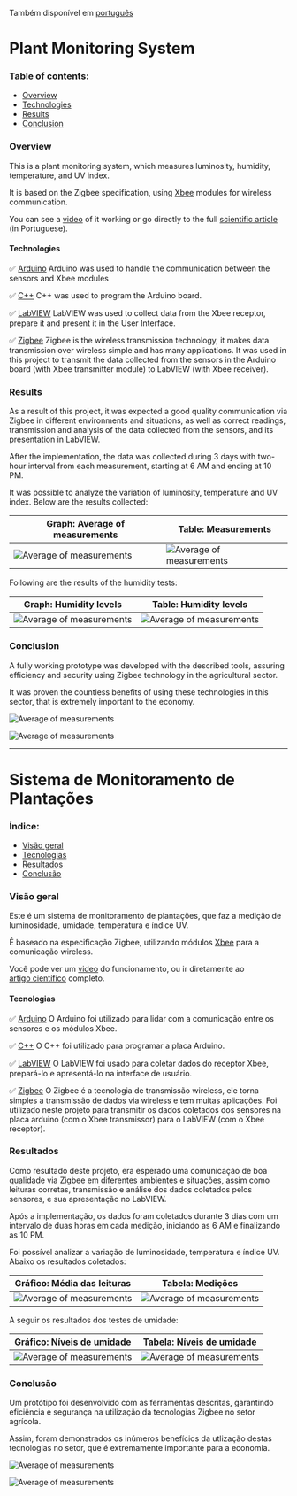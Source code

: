 Também disponível em [português](#portugues)

# Plant Monitoring System

### Table of contents:

- [Overview](###technologies)
- [Technologies](###technologies)
- [Results](###results)
- [Conclusion](###Conclusion)

### Overview

This is a plant monitoring system, which measures luminosity, humidity, temperature, and UV index.

It is based on the Zigbee specification, using <a href="https://en.wikipedia.org/wiki/XBee" target="_blank">Xbee</a> modules for wireless communication.

You can see a <a href="https://www.youtube.com/watch?v=JFwLpmhN5HI" target="_blank">video</a> of it working or go directly to the full <a href="https://github.com/santosmarcelob/monitoring-system/blob/master/Sistema%20de%20Monitoramento%20de%20Planta%C3%A7%C3%B5es-ZigBee-Arduino-LabVIEW%20-%20Marcelo%20Santos.pdf" target="_blank">scientific article</a> (in Portuguese).

#### Technologies

:white_check_mark: <a href="https://en.wikipedia.org/wiki/Arduino" target="_blank">Arduino</a>
	Arduino was used to handle the communication between the sensors and Xbee modules

:white_check_mark: <a href="https://en.wikipedia.org/wiki/C%2B%2B" target="_blank">C++</a>
	C++ was used to program the Arduino board.

:white_check_mark: <a href="https://en.wikipedia.org/wiki/LabVIEW" target="_blank">LabVIEW</a>
	LabVIEW was used to collect data from the Xbee receptor, prepare it and present it in the User Interface.

:white_check_mark: <a href="https://en.wikipedia.org/wiki/Zigbee" target="_blank">Zigbee</a>
	Zigbee is the wireless transmission technology, it makes data transmission over wireless simple and has many applications. It was used in this project to transmit the data collected from the sensors in the Arduino board (with Xbee transmitter module) to LabVIEW (with Xbee receiver).

### Results

As a result of this project, it was expected a good quality communication via Zigbee in different environments and situations, as well as correct readings, transmission and analysis of the data collected from the sensors, and its presentation in LabVIEW.

After the implementation, the data was collected during 3 days with two-hour interval from each measurement, starting at 6 AM and ending at 10 PM.

It was possible to analyze the variation of luminosity, temperature and UV index.
Below are the results collected:

| Graph: Average of measurements                               | Table: Measurements                                          |
| ------------------------------------------------------------ | ------------------------------------------------------------ |
| ![Average of measurements](https://github.com/santosmarcelob/monitoring-system/blob/master/img/gra_med_sensores.JPG) | ![Average of measurements](https://github.com/santosmarcelob/monitoring-system/blob/master/img/tab_med_sensores.JPG) |

Following are the results of the humidity tests:

| Graph: Humidity levels                                       | Table: Humidity levels                                       |
| ------------------------------------------------------------ | ------------------------------------------------------------ |
| ![Average of measurements](https://github.com/santosmarcelob/monitoring-system/blob/master/img/gra_umid.JPG) | ![Average of measurements](https://github.com/santosmarcelob/monitoring-system/blob/master/img/tab_umid.JPG) |

### Conclusion

A fully working prototype was developed with the described tools, assuring efficiency and security using Zigbee technology in the agricultural sector.

It was proven the countless benefits of using these technologies in this sector, that is extremely important to the economy.

![Average of measurements](https://github.com/santosmarcelob/monitoring-system/blob/master/img/ui_1.JPG)

![Average of measurements](https://github.com/santosmarcelob/monitoring-system/blob/master/img/ui_2.JPG)

----------

# Sistema de Monitoramento de Plantações<a id="portugues"></a>

### Índice:

- [Visão geral](#visao)
- [Tecnologias](###tecnologias)
- [Resultados](###resultados)
- [Conclusão](#conclusao)

### Visão geral<a id="visao"></a>

Este é um sistema de monitoramento de plantações, que faz a medição de luminosidade, umidade, temperatura e índice UV.

É baseado na especificação Zigbee, utilizando módulos <a href="https://en.wikipedia.org/wiki/XBee" target="_blank">Xbee</a> para a comunicação wireless.

Você pode ver um <a href="https://www.youtube.com/watch?v=JFwLpmhN5HI" target="_blank">video</a> do funcionamento, ou ir diretamente ao <a href="https://github.com/santosmarcelob/monitoring-system/blob/master/Sistema%20de%20Monitoramento%20de%20Planta%C3%A7%C3%B5es-ZigBee-Arduino-LabVIEW%20-%20Marcelo%20Santos.pdf" target="_blank">artigo científico</a> completo.

#### Tecnologias

:white_check_mark: <a href="https://pt.wikipedia.org/wiki/Arduino" target="_blank">Arduino</a>
	O Arduino foi utilizado para lidar com a comunicação entre os sensores e os módulos Xbee.

:white_check_mark: <a href="https://pt.wikipedia.org/wiki/C%2B%2B" target="_blank">C++</a>
	O C++ foi utilizado para programar a placa Arduino.

:white_check_mark: <a href="https://pt.wikipedia.org/wiki/LabVIEW" target="_blank">LabVIEW</a>
	O LabVIEW foi usado para coletar dados do receptor Xbee, prepará-lo e apresentá-lo na interface de usuário.

:white_check_mark: <a href="https://pt.wikipedia.org/wiki/Zigbee" target="_blank">Zigbee</a>
	O Zigbee é a tecnologia de transmissão wireless, ele torna simples a transmissão de dados via wireless e tem muitas aplicações. Foi utilizado neste projeto para transmitir os dados coletados dos sensores na placa arduino (com o Xbee transmissor) para o LabVIEW (com o Xbee receptor).

### Resultados

Como resultado deste projeto, era esperado uma comunicação de boa qualidade via Zigbee em diferentes ambientes e situações, assim como leituras corretas, transmissão e análise dos dados coletados pelos sensores, e sua apresentação no LabVIEW.

Após a implementação, os dados foram coletados durante 3 dias com um intervalo de duas horas em cada medição, iniciando as 6 AM e finalizando as 10 PM.

Foi possível analizar a variação de luminosidade, temperatura e índice UV.
Abaixo os resultados coletados:

| Gráfico: Média das leituras                                  | Tabela: Medições                                             |
| ------------------------------------------------------------ | ------------------------------------------------------------ |
| ![Average of measurements](https://github.com/santosmarcelob/monitoring-system/blob/master/img/gra_med_sensores.JPG) | ![Average of measurements](https://github.com/santosmarcelob/monitoring-system/blob/master/img/tab_med_sensores.JPG) |

A seguir os resultados dos testes de umidade:

| Gráfico: Níveis de umidade                                   | Tabela: Níveis de umidade                                    |
| ------------------------------------------------------------ | ------------------------------------------------------------ |
| ![Average of measurements](https://github.com/santosmarcelob/monitoring-system/blob/master/img/gra_umid.JPG) | ![Average of measurements](https://github.com/santosmarcelob/monitoring-system/blob/master/img/tab_umid.JPG) |

### Conclusão<a id="conclusao"></a>

Um protótipo foi desenvolvido com as ferramentas descritas, garantindo eficiência e segurança na utilização da tecnologias Zigbee no setor agrícola.

Assim, foram demonstrados os inúmeros benefícios da utlização destas tecnologias no setor, que é extremamente importante para a economia.

![Average of measurements](https://github.com/santosmarcelob/monitoring-system/blob/master/img/ui_1.JPG)

![Average of measurements](https://github.com/santosmarcelob/monitoring-system/blob/master/img/ui_2.JPG)